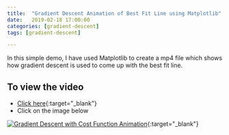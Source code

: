 ```yaml
---
title:  "Gradient Descent Animation of Best Fit Line using Matplotlib"
date:   2019-02-18 17:00:00
categories: [gradient-descent]
tags: [gradient-descent]

---
```


In this simple demo, I have used Matplotlib to create a mp4 file which shows how gradient descent is used to come up with the best fit line.


## To view the video
* [Click here](https://youtu.be/_JCQAJHMFug){:target="_blank"}
* Click on the image below

[![Gradient Descent with Cost Function Animation](http://img.youtube.com/vi/_JCQAJHMFug/0.jpg)](http://www.youtube.com/watch?v=_JCQAJHMFug){:target="_blank"}